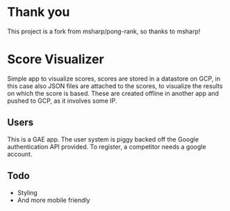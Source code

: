 # Thank you

This project is a fork from msharp/pong-rank, so thanks to msharp!

# Score Visualizer

Simple app to visualize scores, scores are stored in a datastore on GCP, in this case also JSON files are attached to the scores, to visualize the results on which the score is based. These are created offline in another app and pushed to GCP, as it involves some IP. 

## Users

This is a GAE app. The user system is piggy backed off the Google authentication API provided. To register, a competitor needs a google account. 

## Todo

  - Styling
  - And more mobile friendly
  

